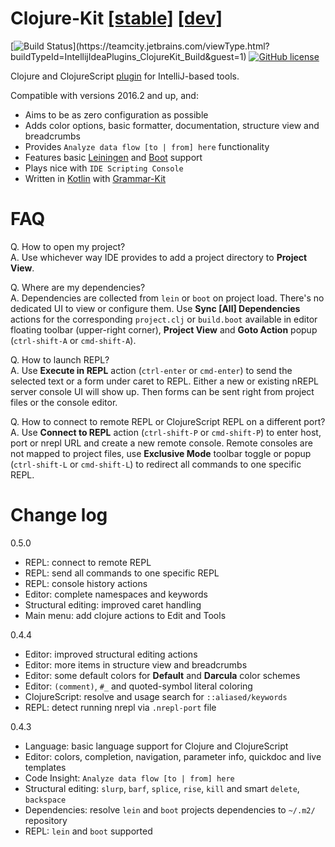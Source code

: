 
Clojure-Kit [[stable]](../../releases) [[dev]](https://teamcity.jetbrains.com/guestAuth/app/rest/builds/buildType:IntellijIdeaPlugins_ClojureKit_Build,status:SUCCESS/artifacts/content/ClojureKit.zip-*.zip)
==================
[![Build Status](https://teamcity.jetbrains.com/app/rest/builds/buildType:(id:IntellijIdeaPlugins_ClojureKit_Build)/statusIcon.svg?guest=1)](https://teamcity.jetbrains.com/viewType.html?buildTypeId=IntellijIdeaPlugins_ClojureKit_Build&guest=1)
[![GitHub license](https://img.shields.io/badge/license-Apache%20License%202.0-blue.svg?style=flat)](http://www.apache.org/licenses/LICENSE-2.0)

Clojure and ClojureScript [plugin](https://plugins.jetbrains.com/plugin/8636) for IntelliJ-based tools.

Compatible with versions 2016.2 and up, and:
* Aims to be as zero configuration as possible
* Adds color options, basic formatter, documentation, structure view and breadcrumbs   
* Provides `Analyze data flow [to | from] here` functionality   
* Features basic [Leiningen](https://github.com/technomancy/leiningen) and [Boot](https://github.com/boot-clj/boot) support
* Plays nice with `IDE Scripting Console`
* Written in [Kotlin](https://github.com/JetBrains/kotlin) with [Grammar-Kit](https://github.com/JetBrains/Grammar-Kit)

FAQ
==========

Q. How to open my project?<br/>
A. Use whichever way IDE provides to add a project directory to **Project View**.

Q. Where are my dependencies?<br/>
A. Dependencies are collected from `lein` or `boot` on project load. There's no dedicated UI to view or configure them.
   Use **Sync [All] Dependencies** actions for the corresponding `project.clj` or `build.boot`
   available in editor floating toolbar (upper-right corner), **Project View** and **Goto Action** popup (`ctrl-shift-A` or `cmd-shift-A`).
    
Q. How to launch REPL?<br/>
A. Use **Execute in REPL** action (`ctrl-enter` or `cmd-enter`) to send the selected text or a form under caret to REPL.
   Either a new or existing nREPL server console UI will show up. Then forms can be sent right from project files or the console editor. 
      
Q. How to connect to remote REPL or ClojureScript REPL on a different port?<br/>
A. Use **Connect to REPL** action (`ctrl-shift-P` or `cmd-shift-P`) to enter host, port or nrepl URL and create a new remote console. 
Remote consoles are not mapped to project files, use **Exclusive Mode** toolbar toggle or popup (`ctrl-shift-L` or `cmd-shift-L`)
to redirect all commands to one specific REPL.

Change log
==========
0.5.0

* REPL: connect to remote REPL
* REPL: send all commands to one specific REPL
* REPL: console history actions
* Editor: complete namespaces and keywords
* Structural editing: improved caret handling
* Main menu: add clojure actions to Edit and Tools

0.4.4

* Editor: improved structural editing actions
* Editor: more items in structure view and breadcrumbs
* Editor: some default colors for **Default** and **Darcula** color schemes
* Editor: `(comment)`, `#_` and quoted-symbol literal coloring
* ClojureScript: resolve and usage search for `::aliased/keywords`
* REPL: detect running nrepl via `.nrepl-port` file

0.4.3

* Language: basic language support for Clojure and ClojureScript
* Editor: colors, completion, navigation, parameter info, quickdoc and live templates
* Code Insight: `Analyze data flow [to | from] here`
* Structural editing: `slurp`, `barf`, `splice`, `rise`, `kill` and smart `delete`, `backspace`
* Dependencies: resolve `lein` and `boot` projects dependencies to `~/.m2/` repository
* REPL: `lein` and `boot` supported
